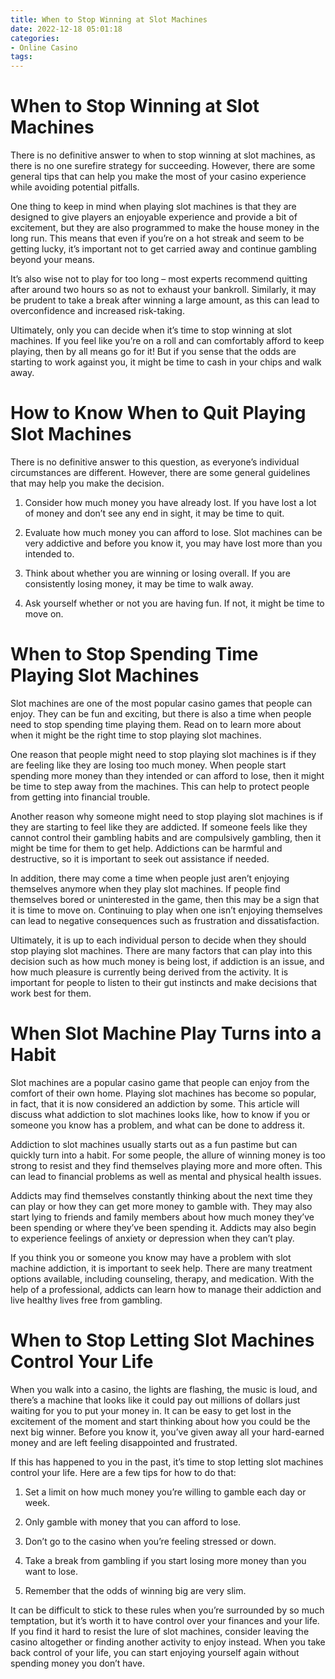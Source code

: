 ```yaml
---
title: When to Stop Winning at Slot Machines
date: 2022-12-18 05:01:18
categories:
- Online Casino
tags:
---
```



#  When to Stop Winning at Slot Machines

There is no definitive answer to when to stop winning at slot machines, as there is no one surefire strategy for succeeding. However, there are some general tips that can help you make the most of your casino experience while avoiding potential pitfalls.

One thing to keep in mind when playing slot machines is that they are designed to give players an enjoyable experience and provide a bit of excitement, but they are also programmed to make the house money in the long run. This means that even if you’re on a hot streak and seem to be getting lucky, it’s important not to get carried away and continue gambling beyond your means.

It’s also wise not to play for too long – most experts recommend quitting after around two hours so as not to exhaust your bankroll. Similarly, it may be prudent to take a break after winning a large amount, as this can lead to overconfidence and increased risk-taking.

Ultimately, only you can decide when it’s time to stop winning at slot machines. If you feel like you’re on a roll and can comfortably afford to keep playing, then by all means go for it! But if you sense that the odds are starting to work against you, it might be time to cash in your chips and walk away.

#  How to Know When to Quit Playing Slot Machines

There is no definitive answer to this question, as everyone’s individual circumstances are different. However, there are some general guidelines that may help you make the decision.

1) Consider how much money you have already lost. If you have lost a lot of money and don’t see any end in sight, it may be time to quit.

2) Evaluate how much money you can afford to lose. Slot machines can be very addictive and before you know it, you may have lost more than you intended to.

3) Think about whether you are winning or losing overall. If you are consistently losing money, it may be time to walk away.

4) Ask yourself whether or not you are having fun. If not, it might be time to move on.

#  When to Stop Spending Time Playing Slot Machines

Slot machines are one of the most popular casino games that people can enjoy. They can be fun and exciting, but there is also a time when people need to stop spending time playing them. Read on to learn more about when it might be the right time to stop playing slot machines.

One reason that people might need to stop playing slot machines is if they are feeling like they are losing too much money. When people start spending more money than they intended or can afford to lose, then it might be time to step away from the machines. This can help to protect people from getting into financial trouble.

Another reason why someone might need to stop playing slot machines is if they are starting to feel like they are addicted. If someone feels like they cannot control their gambling habits and are compulsively gambling, then it might be time for them to get help. Addictions can be harmful and destructive, so it is important to seek out assistance if needed.

In addition, there may come a time when people just aren’t enjoying themselves anymore when they play slot machines. If people find themselves bored or uninterested in the game, then this may be a sign that it is time to move on. Continuing to play when one isn’t enjoying themselves can lead to negative consequences such as frustration and dissatisfaction.

Ultimately, it is up to each individual person to decide when they should stop playing slot machines. There are many factors that can play into this decision such as how much money is being lost, if addiction is an issue, and how much pleasure is currently being derived from the activity. It is important for people to listen to their gut instincts and make decisions that work best for them.

#  When Slot Machine Play Turns into a Habit

Slot machines are a popular casino game that people can enjoy from the comfort of their own home. Playing slot machines has become so popular, in fact, that it is now considered an addiction by some. This article will discuss what addiction to slot machines looks like, how to know if you or someone you know has a problem, and what can be done to address it.

Addiction to slot machines usually starts out as a fun pastime but can quickly turn into a habit. For some people, the allure of winning money is too strong to resist and they find themselves playing more and more often. This can lead to financial problems as well as mental and physical health issues.

Addicts may find themselves constantly thinking about the next time they can play or how they can get more money to gamble with. They may also start lying to friends and family members about how much money they’ve been spending or where they’ve been spending it. Addicts may also begin to experience feelings of anxiety or depression when they can’t play.

If you think you or someone you know may have a problem with slot machine addiction, it is important to seek help. There are many treatment options available, including counseling, therapy, and medication. With the help of a professional, addicts can learn how to manage their addiction and live healthy lives free from gambling.

#  When to Stop Letting Slot Machines Control Your Life

When you walk into a casino, the lights are flashing, the music is loud, and there’s a machine that looks like it could pay out millions of dollars just waiting for you to put your money in. It can be easy to get lost in the excitement of the moment and start thinking about how you could be the next big winner. Before you know it, you’ve given away all your hard-earned money and are left feeling disappointed and frustrated.

If this has happened to you in the past, it’s time to stop letting slot machines control your life. Here are a few tips for how to do that:

1. Set a limit on how much money you’re willing to gamble each day or week.

2. Only gamble with money that you can afford to lose.

3. Don’t go to the casino when you’re feeling stressed or down.

4. Take a break from gambling if you start losing more money than you want to lose.

5. Remember that the odds of winning big are very slim.

It can be difficult to stick to these rules when you’re surrounded by so much temptation, but it’s worth it to have control over your finances and your life. If you find it hard to resist the lure of slot machines, consider leaving the casino altogether or finding another activity to enjoy instead. When you take back control of your life, you can start enjoying yourself again without spending money you don’t have.